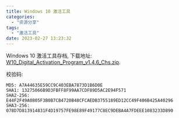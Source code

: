 ```yaml
---
title: Windows 10 激活工具
categories:
  - "资源分享"
tags:
  - "激活工具"
date: 2023-02-27 13:23:32
---
```


Windows 10 激活工具存档, 下载地址: [W10_Digital_Activation_Program_v1.4.6_Chs.zip](https://ww-rm.lanzout.com/idRZn0om2jud).

校验码:

```plain
MD5: A7A44635E59CC9C403EBA7873D1B6D0E
SHA1: 13275066B9D3FBFF8F99AA7CDF89D5AC2E94F571
SHA2-256: E44F2F49A0805F3B0B7CB4720B48CFCAEDB3755189ED12CC49F406B425A40296
SHA3-256: 078D7D813914831F4D19757FE98E89F49177C8EC9DEBA4A7FDEEE1083233D890
```
